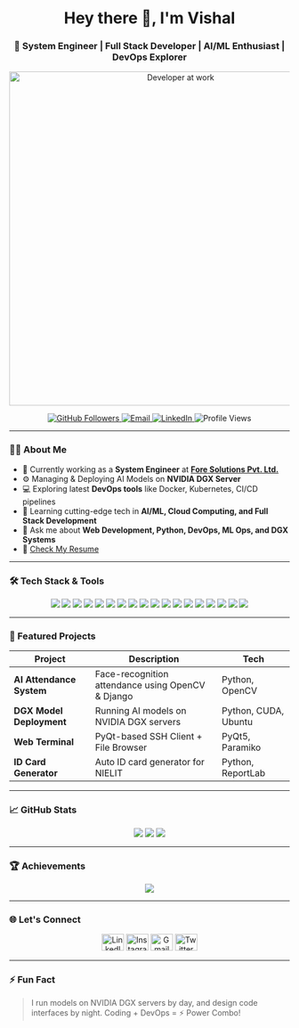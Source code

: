 <h1 align="center">Hey there 👋, I'm Vishal</h1>
<h3 align="center">🚀 System Engineer | Full Stack Developer | AI/ML Enthusiast | DevOps Explorer</h3>

<p align="center">
  <img src="https://user-images.githubusercontent.com/placeholder-image.jpg" alt="Developer at work" width="600"/>
</p>

<p align="center">
  <a href="https://github.com/VISHAL-099">
    <img src="https://img.shields.io/github/followers/VISHAL-099?label=Followers&style=social" alt="GitHub Followers">
  </a>
  <a href="mailto:dv137705@gmail.com">
    <img src="https://img.shields.io/badge/Email-dv137705@gmail.com-red?style=flat&logo=gmail" alt="Email">
  </a>
  <a href="https://linkedin.com/in/vishal-dogra-7814a9250" target="_blank">
    <img src="https://img.shields.io/badge/LinkedIn-Connect-blue?logo=linkedin" alt="LinkedIn">
  </a>
  <img src="https://komarev.com/ghpvc/?username=VISHAL-099&label=Profile%20views&color=0e75b6&style=flat" alt="Profile Views" />
</p>

---

### 👨‍💻 About Me
- 🔭 Currently working as a **System Engineer** at <a href="https://www.foresolutions.in/" target="_blank">**Fore Solutions Pvt. Ltd.**</a>
- ⚙️ Managing & Deploying AI Models on **NVIDIA DGX Server**
- 💻 Exploring latest **DevOps tools** like Docker, Kubernetes, CI/CD pipelines
- 🌱 Learning cutting-edge tech in **AI/ML, Cloud Computing, and Full Stack Development**
- 💬 Ask me about **Web Development, Python, DevOps, ML Ops, and DGX Systems**
- 📄 [Check My Resume](https://www.linkedin.com/in/vishal-dogra-7814a9250/overlay/1718083412355/single-media-viewer/?profileId=ACoAAD4CWxEBmeACshqz2MlXVHR_DmTanR6pA8Q)

---

### 🛠️ Tech Stack & Tools

<p align="center">
  <!-- Programming -->
  <img src="https://img.shields.io/badge/Python-3670A0?style=for-the-badge&logo=python&logoColor=ffdd54"/>
  <img src="https://img.shields.io/badge/Java-ED8B00?style=for-the-badge&logo=java&logoColor=white"/>
  <img src="https://img.shields.io/badge/C-00599C?style=for-the-badge&logo=c&logoColor=white"/>
  
  <!-- Web -->
  <img src="https://img.shields.io/badge/HTML5-e34c26?style=for-the-badge&logo=html5&logoColor=white"/>
  <img src="https://img.shields.io/badge/CSS3-1572B6?style=for-the-badge&logo=css3&logoColor=white"/>
  <img src="https://img.shields.io/badge/JavaScript-f7df1e?style=for-the-badge&logo=javascript&logoColor=black"/>
  <img src="https://img.shields.io/badge/Bootstrap-563D7C?style=for-the-badge&logo=bootstrap&logoColor=white"/>

  <!-- Frameworks -->
  <img src="https://img.shields.io/badge/Django-092e20?style=for-the-badge&logo=django&logoColor=white"/>
  <img src="https://img.shields.io/badge/Flask-000000?style=for-the-badge&logo=flask&logoColor=white"/>

  <!-- Database -->
  <img src="https://img.shields.io/badge/MySQL-4479A1?style=for-the-badge&logo=mysql&logoColor=white"/>
  <img src="https://img.shields.io/badge/SQLite-003B57?style=for-the-badge&logo=sqlite&logoColor=white"/>

  <!-- AI/ML -->
  <img src="https://img.shields.io/badge/OpenCV-5C3EE8?style=for-the-badge&logo=opencv&logoColor=white"/>
  <img src="https://img.shields.io/badge/Pandas-150458?style=for-the-badge&logo=pandas&logoColor=white"/>
  <img src="https://img.shields.io/badge/Scikit--learn-F7931E?style=for-the-badge&logo=scikit-learn&logoColor=white"/>

  <!-- DevOps -->
  <img src="https://img.shields.io/badge/Docker-0db7ed?style=for-the-badge&logo=docker&logoColor=white"/>
  <img src="https://img.shields.io/badge/Kubernetes-326ce5?style=for-the-badge&logo=kubernetes&logoColor=white"/>
  <img src="https://img.shields.io/badge/Git-F05032?style=for-the-badge&logo=git&logoColor=white"/>
  <img src="https://img.shields.io/badge/Linux-FCC624?style=for-the-badge&logo=linux&logoColor=black"/>
</p>

---

### 🚀 Featured Projects

| Project | Description | Tech |
|--------|-------------|------|
| **AI Attendance System** | Face-recognition attendance using OpenCV & Django | Python, OpenCV |
| **DGX Model Deployment** | Running AI models on NVIDIA DGX servers | Python, CUDA, Ubuntu |
| **Web Terminal** | PyQt-based SSH Client + File Browser | PyQt5, Paramiko |
| **ID Card Generator** | Auto ID card generator for NIELIT | Python, ReportLab |

---

### 📈 GitHub Stats
<p align="center">
  <img src="https://github-readme-streak-stats.herokuapp.com/?user=VISHAL-099&theme=tokyonight" />
  <img src="https://github-readme-stats.vercel.app/api?username=VISHAL-099&show_icons=true&theme=radical" />
  <img src="https://github-readme-stats.vercel.app/api/top-langs/?username=VISHAL-099&layout=compact&theme=radical" />
</p>

---

### 🏆 Achievements
<p align="center">
  <img src="https://github-profile-trophy.vercel.app/?username=VISHAL-099&theme=onedark&no-frame=true&column=7" />
</p>

---

### 🌐 Let's Connect
<p align="center">
  <a href="https://linkedin.com/in/vishal-dogra-7814a9250" target="_blank"><img src="https://cdn.jsdelivr.net/npm/simple-icons@v3/icons/linkedin.svg" height="30" width="40" alt="LinkedIn"></a>
  <a href="https://instagram.com/dgr_vishal9822" target="_blank"><img src="https://raw.githubusercontent.com/rahuldkjain/github-profile-readme-generator/master/src/images/icons/Social/instagram.svg" height="30" width="40" alt="Instagram"></a>
  <a href="mailto:dv137705@gmail.com"><img src="https://cdn.jsdelivr.net/npm/simple-icons@v3/icons/gmail.svg" height="30" width="40" alt="Gmail"></a>
  <a href="[https://twitter.com/your-twitter](https://x.com/vishal_dv137705/)" target="_blank"><img src="https://cdn.jsdelivr.net/npm/simple-icons@v3/icons/twitter.svg" height="30" width="40" alt="Twitter"></a>
</p>

---

### ⚡ Fun Fact
> I run models on NVIDIA DGX servers by day, and design code interfaces by night. Coding + DevOps = ⚡ Power Combo!

